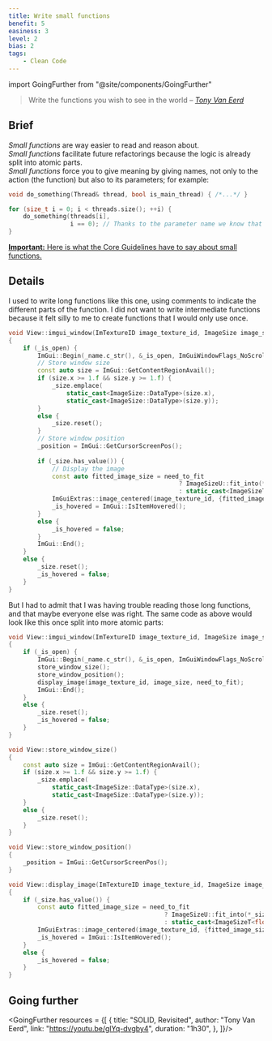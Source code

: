 ```yaml
---
title: Write small functions
benefit: 5
easiness: 3
level: 2
bias: 2
tags:
    - Clean Code
---
```

import GoingFurther from "@site/components/GoingFurther"

> Write the functions you wish to see in the world – [*Tony Van Eerd*](https://youtu.be/glYq-dvgby4?t=2721)

## Brief

*Small functions* are way easier to read and reason about.<br/>
*Small functions* facilitate future refactorings because the logic is already split into atomic parts.<br/>
*Small functions* force you to give meaning by giving names, not only to the action (the function) but also to its parameters; for example:
```cpp
void do_something(Thread& thread, bool is_main_thread) { /*...*/ }

for (size_t i = 0; i < threads.size(); ++i) {
    do_something(threads[i],
                 i == 0); // Thanks to the parameter name we know that `i == 0` actually checks to see if the current thread is the main thread
}
```
[**Important:** Here is what the Core Guidelines have to say about small functions.](https://isocpp.github.io/CppCoreGuidelines/CppCoreGuidelines#Rf-single)

## Details

I used to write long functions like this one, using comments to indicate the different parts of the function. I did not want to write intermediate functions because it felt silly to me to create functions that I would only use once.

```cpp
void View::imgui_window(ImTextureID image_texture_id, ImageSize image_size, bool need_to_fit) 
{ 
    if (_is_open) { 
        ImGui::Begin(_name.c_str(), &_is_open, ImGuiWindowFlags_NoScrollbar); 
        // Store window size 
        const auto size = ImGui::GetContentRegionAvail(); 
        if (size.x >= 1.f && size.y >= 1.f) { 
            _size.emplace( 
                static_cast<ImageSize::DataType>(size.x), 
                static_cast<ImageSize::DataType>(size.y)); 
        } 
        else { 
            _size.reset(); 
        } 
        // Store window position 
        _position = ImGui::GetCursorScreenPos(); 
 
        if (_size.has_value()) { 
            // Display the image 
            const auto fitted_image_size = need_to_fit 
                                               ? ImageSizeU::fit_into(*_size, image_size) 
                                               : static_cast<ImageSizeT<float>>(*_size); 
            ImGuiExtras::image_centered(image_texture_id, {fitted_image_size.width(), fitted_image_size.height()}); 
            _is_hovered = ImGui::IsItemHovered(); 
        } 
        else { 
            _is_hovered = false; 
        } 
        ImGui::End(); 
    } 
    else { 
        _size.reset(); 
        _is_hovered = false; 
    } 
} 
```

But I had to admit that I was having trouble reading those long functions, and that maybe everyone else was right.
The same code as above would look like this once split into more atomic parts:

```cpp
void View::imgui_window(ImTextureID image_texture_id, ImageSize image_size, bool need_to_fit)
{
    if (_is_open) {
        ImGui::Begin(_name.c_str(), &_is_open, ImGuiWindowFlags_NoScrollbar);
        store_window_size();
        store_window_position();
        display_image(image_texture_id, image_size, need_to_fit);
        ImGui::End();
    }
    else {
        _size.reset();
        _is_hovered = false;
    }
}

void View::store_window_size()
{
    const auto size = ImGui::GetContentRegionAvail();
    if (size.x >= 1.f && size.y >= 1.f) {
        _size.emplace(
            static_cast<ImageSize::DataType>(size.x),
            static_cast<ImageSize::DataType>(size.y));
    }
    else {
        _size.reset();
    }
}

void View::store_window_position()
{
    _position = ImGui::GetCursorScreenPos();
}

void View::display_image(ImTextureID image_texture_id, ImageSize image_size, bool need_to_fit)
{
    if (_size.has_value()) {
        const auto fitted_image_size = need_to_fit
                                           ? ImageSizeU::fit_into(*_size, image_size)
                                           : static_cast<ImageSizeT<float>>(*_size);
        ImGuiExtras::image_centered(image_texture_id, {fitted_image_size.width(), fitted_image_size.height()});
        _is_hovered = ImGui::IsItemHovered();
    }
    else {
        _is_hovered = false;
    }
}
```

## Going further

<GoingFurther resources = {[
    {
        title: "SOLID, Revisited",
        author: "Tony Van Eerd",
        link: "https://youtu.be/glYq-dvgby4",
        duration: "1h30",
    },
]}/>